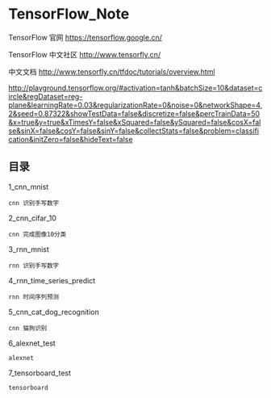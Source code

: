 # TensorFlow_Note

TensorFlow 官网  https://tensorflow.google.cn/

TensorFlow 中文社区  http://www.tensorfly.cn/

中文文档  http://www.tensorfly.cn/tfdoc/tutorials/overview.html

http://playground.tensorflow.org/#activation=tanh&batchSize=10&dataset=circle&regDataset=reg-plane&learningRate=0.03&regularizationRate=0&noise=0&networkShape=4,2&seed=0.87322&showTestData=false&discretize=false&percTrainData=50&x=true&y=true&xTimesY=false&xSquared=false&ySquared=false&cosX=false&sinX=false&cosY=false&sinY=false&collectStats=false&problem=classification&initZero=false&hideText=false


## 目录

1_cnn_mnist
```
cnn 识别手写数字
```

2_cnn_cifar_10
```
cnn 完成图像10分类
```

3_rnn_mnist
```
rnn 识别手写数字
```

4_rnn_time_series_predict
```
rnn 时间序列预测
```

5_cnn_cat_dog_recognition
```
cnn 猫狗识别
```

6_alexnet_test
```
alexnet
```

7_tensorboard_test
```
tensorboard
```



